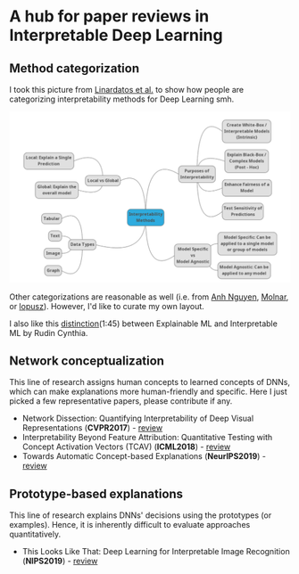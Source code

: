 # A hub for paper reviews in Interpretable Deep Learning

## Method categorization

I took this picture from [Linardatos et al.](https://www.ncbi.nlm.nih.gov/pmc/articles/PMC7824368/) to show how people are categorizing interpretability methods for Deep Learning smh.

![](images/IML_method_categorization.png)

Other categorizations are reasonable as well (i.e. from [Anh Nguyen](https://github.com/anguyen8/XAI-papers), [Molnar](https://christophm.github.io/interpretable-ml-book/taxonomy-of-interpretability-methods.html), or [lopusz](https://github.com/lopusz/awesome-interpretable-machine-learning)). However, I'd like to curate my own layout.

I also like this [distinction](https://www.youtube.com/watch?v=sl78EgrT4TY)(1:45) between Explainable ML and Interpretable ML by Rudin Cynthia.

## Network conceptualization
This line of research assigns human concepts to learned concepts of DNNs, which can make explanations more human-friendly and specific. Here I just picked a few representative papers, please contribute if any.


- <a name="todo"></a> Network Dissection: Quantifying Interpretability of Deep Visual Representations (**CVPR2017**) - [review ](https://github.com/luulinh90s/paper-review-interpretable-DL/edit/master/reviews/Network_dissection.md)
- <a name="todo"></a> Interpretability Beyond Feature Attribution: Quantitative Testing with Concept Activation Vectors (TCAV) (**ICML2018**) - [review ](https://github.com/luulinh90s/paper-review-interpretable-DL/edit/master/reviews/TCAV.md)
- <a name="todo"></a> Towards Automatic Concept-based Explanations (**NeurIPS2019**) - [review ](https://github.com/luulinh90s/paper-review-interpretable-DL/edit/master/reviews/ACE.md)

## Prototype-based explanations
This line of research explains DNNs' decisions using the prototypes (or examples). Hence, it is inherently difficult to evaluate approaches quantitatively.

- <a name="todo"></a> This Looks Like That: Deep Learning for Interpretable Image Recognition (**NIPS2019**) - [review ](https://github.com/luulinh90s/paper-review-interpretable-DL/edit/master/reviews/protoPNET.md)



<!-- ### 2021
- ICLR 2021
  - Attribution/saliency maps:
    - Decoy-enhanced Saliency Maps
    - Ablation Path Saliency
    - Variational saliency maps for explaining model's behavior
    - A-FMI: Learning Attributions from Deep Networks via Feature Map Importance

  - Evaluating visual explanation:
    - Exemplary Natural Images Explain CNN Activations Better than State-of-the-Art Feature Visualization
    - Evaluations and Methods for Explanation through Robustness Analysis
    - Investigating and Simplifying Masking-based Saliency Methods for Model Interpretability

- CVPR 2021

### 2020

- <a name="todo"></a> SAM: The Sensitivity of Attribution Methods to Hyperparameters (**CVPR2020**) - [review ](https://github.com/luulinh90s/paper-review-interpretable-DL/edit/master/SAM.md) 
- <a name="todo"></a> Interpreting Latent Space of GANs for Semantic Face Editing (**CVPR2020**) - [review ](https://github.com/luulinh90s/paper-review-interpretable-DL/edit/master/interfacegan.md) 
- <a name="todo"></a> Image Processing Using Multi-Code GAN Prior (**CVPR2020**) - [review ](https://github.com/luulinh90s/paper-review-generative-models/blob/master/mganprior.md) 
- <a name="todo"></a> Semantic Hierarchy Emerges in Deep Generative Representations for
Scene Synthesis (**arXiv**) - [review ](https://github.com/luulinh90s/paper-review-interpretable-DL/edit/master/Hi_GAN.md) 
- <a name="todo"></a> Does the Whole Exceed its Parts? The Effect of AI Explanations on Complementary Team Performance (**arXiv**) - [review ](https://github.com/luulinh90s/paper-review-interpretable-DL/edit/master/gagan1.md) 
- <a name="todo"></a> Shortcut Learning in Deep Neural Networks (**arXiv2020**) - [review ](https://github.com/luulinh90s/paper-review-interpretable-DL/edit/master/shortcut_learning.md)
- <a name="todo"></a> Are Visual Explanations Useful? A Case Study in Model-in-the-Loop Prediction (**arXiv2020**) - [review ](https://github.com/luulinh90s/paper-review-interpretable-DL/edit/master/chu_paper.md)
- <a name="todo"></a> How Useful Are the Machine-Generated Interpretations to General Users? A Human Evaluation on Guessing the Incorrectly Predicted Labels (**arXiv2020**) - [review ](https://github.com/luulinh90s/paper-review-interpretable-DL/edit/master/shen_paper.md)


### 2019
Neural Networks
- <a name="todo"></a> GAN Dissection: Visualizing and Understanding Generative Adversarial Networks (**ICLR2019**) - [review ](https://github.com/luulinh90s/paper-review-interpretable-DL/edit/master/gan_dissect.md) 
- <a name="todo"></a> This Looks Like That: Deep Learning for Interpretable Image Recognition (**NeurIPS2019**) - [review ](https://github.com/luulinh90s/paper-review-interpretable-DL/edit/master/protoPNET.md) 
- <a name="todo"></a> Towards Automatic Concept-based Explanations (**NeurIPS2019**) - [review ](https://github.com/luulinh90s/paper-review-interpretable-DL/edit/master/ACE.md)
- <a name="todo"></a> A Benchmark for Interpretability Methods in Deep Neural Networks (**NeurIPS2019**) - [review ](https://github.com/luulinh90s/paper-review-interpretable-DL/edit/master/ROAR.md)
### 2018
- <a name="todo"></a> Generating Counterfactual Explanations with Natural Language (**ICML2018**) - [review ](https://github.com/luulinh90s/paper-review-interpretable-DL/edit/master/counterfactual.md) 
- <a name="todo"></a> Interpretable Discovery in Large Image Data Sets (**ICML2018**) - [review ](https://github.com/luulinh90s/paper-review-interpretable-DL/edit/master/demud.md) 
- <a name="todo"></a> Towards Providing Explanations for AI Planner Decisions (**IJCAI/ECAI2018**) - [review ](https://github.com/luulinh90s/paper-review-interpretable-DL/edit/master/XAI-plan.md) 
- <a name="todo"></a> Learning to Explain: An Information-Theoretic Perspective on Model Interpretation (**ICML2018**) - [review ](https://github.com/luulinh90s/paper-review-interpretable-DL/edit/master/L2X.md) 
- <a name="todo"></a> Anchors: High-Precision Model-Agnostic Explanations (**AAAI2018**) - [review ](https://github.com/luulinh90s/paper-review-interpretable-DL/edit/master/anchors.md) 
- <a name="todo"></a> Benchmarking Attribution Methods with Relative Feature Importance (**arXiv2018**) - [review ](https://github.com/luulinh90s/paper-review-interpretable-DL/edit/master/BAM.md) 
- <a name="todo"></a> Sanity Checks for Saliency Maps (**NeuRIPS2018**) - [review ](https://github.com/luulinh90s/paper-review-interpretable-DL/edit/master/sanity_checks.md) 
### 2017
- <a name="todo"></a> Visualizing Deep Neural Network Decisions: Prediction Difference Analysis (**ICLR2017**) - [review ](https://github.com/luulinh90s/paper-review-interpretable-DL/edit/master/evidence.md) 
- <a name="todo"></a> Interpretable Deep Models for ICU Outcome Prediction (**AMIA 2016**) - [review ](https://github.com/luulinh90s/paper-review-interpretable-DL/edit/master/icu_mimic.md) 
### 2016
- <a name="todo"></a> Examples are not enough, learn to criticize! Criticism for Interpretability (**NIPS2016**) - [review ](https://github.com/luulinh90s/paper-review-interpretable-DL/edit/master/MMD-critic.md) 
- <a name="todo"></a> The Mythos of Model Interpretability (**ICML2016**) - [review ](https://github.com/luulinh90s/paper-review-interpretable-DL/edit/master/mythos.md) 
- <a name="todo"></a> Deep Neural Decision Forests (**IJCAI2016**) - [review ](https://github.com/luulinh90s/paper-review-interpretable-DL/edit/master/forests.md) 
- <a name="todo"></a> InfoGAN: Interpretable Representation Learning by Information Maximizing Generative Adversarial Nets (**NIPS2016**) - [review ](https://github.com/luulinh90s/paper-review-interpretable-DL/edit/master/info_gan.md) 
- <a name="todo"></a> "Why Should I Trust You?": Explaining the Predictions of Any Classifier (**arXiv**) - [review ](https://github.com/luulinh90s/paper-review-interpretable-DL/edit/master/lime.md) 
### 2015
- <a name="todo"></a> Understanding Neural Networks Through Deep Visualization (**ICML2015**) - [review ](https://github.com/luulinh90s/paper-review-interpretable-DL/edit/master/understandNN.md) 
### 2013
- <a name="todo"></a> Visualizing and Understanding Convolutional Networks - [review ](https://github.com/luulinh90s/paper-review-interpretable-DL/edit/master/deconvnet.md)  -->
